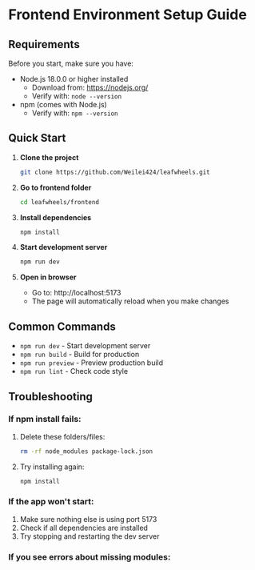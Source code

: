 
# Frontend Environment Setup Guide

## Requirements

Before you start, make sure you have:

- Node.js 18.0.0 or higher installed
    - Download from: https://nodejs.org/
    - Verify with: `node --version`
- npm (comes with Node.js)
    - Verify with: `npm --version`

## Quick Start

1. **Clone the project**
   ```bash
   git clone https://github.com/Weilei424/leafwheels.git
   ```

2. **Go to frontend folder**
   ```bash
   cd leafwheels/frontend
   ```

3. **Install dependencies**
   ```bash
   npm install
   ```

4. **Start development server**
   ```bash
   npm run dev
   ```

5. **Open in browser**
    - Go to: http://localhost:5173
    - The page will automatically reload when you make changes

## Common Commands

- `npm run dev` - Start development server
- `npm run build` - Build for production
- `npm run preview` - Preview production build
- `npm run lint` - Check code style

## Troubleshooting

### If npm install fails:
1. Delete these folders/files:
   ```bash
   rm -rf node_modules package-lock.json
   ```
2. Try installing again:
   ```bash
   npm install
   ```

### If the app won't start:
1. Make sure nothing else is using port 5173
2. Check if all dependencies are installed
3. Try stopping and restarting the dev server

### If you see errors about missing modules: